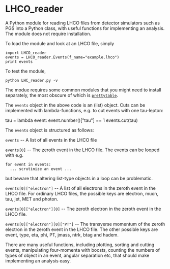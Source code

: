 LHCO_reader 
===========

A Python module for reading LHCO files from detector simulators such as PGS into a Python class, with useful functions for implementing an analysis. The module does not require installation. 

To load the module and look at an LHCO file, simply

    import LHCO_reader
    events = LHCO_reader.Events(f_name="example.lhco")
    print events
    
To test the module,

    python LHC_reader.py -v

The modue requires some common modules that you might need to install separately, the most obscure of which is [`prettytable`](https://code.google.com/p/prettytable/wiki/Installation).

The `events` object in the above code is an (list) object. Cuts can be implemented with lambda-functions, e.g. to cut events with one tau-lepton:

   tau = lambda event: event.number()["tau"] == 1
   events.cut(tau)
   
The `events` object is structured as follows:

`events` -- A list of all events in the LHCO file

`events[0]` -- The zeroth event in the LHCO file. The events can be looped with e.g.

    for event in events:
      ... scrutinize an event ...
 
but beware that altering list-type objects in a loop can be problematic.
    
`events[0]["electron"]` -- A list of all electrons in the zeroth event in the LHCO file. For ordinary LHCO files, the possible keys are electron, muon, tau, jet, MET and photon.

`events[0]["electron"][0]` -- The zeroth electron in the zeroth event in the LHCO file.
  
`events[0]["electron"][0]["PT"]` -- The transverse momentum of the zeroth electron in the zeroth event in the LHCO file. The other possible keys are event, type, eta, phi, PT, jmass, ntrk, btag and hadem.
 
There are many useful functions, including plotting, sorting and cutting events, manipulating four-momenta with boosts, counting the numbers of types of object in an event, angular separation etc, that should make implementing an analysis easy.
